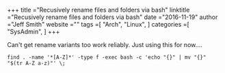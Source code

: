 +++ 
title ="Recusively rename files and folders via bash" 
linktitle ="Recusively rename files and folders via bash" 
date ="2016-11-19" 
author ="Jeff Smith"
website ="" 
tags =[ "Arch", "Linux",  ] 
categories =[ "SysAdmin",  ] 
+++ 

Can't  get rename variants too work reliably.  Just using this for now....

    find . -name '*[A-Z]*' -type f -exec bash -c 'echo "{}" | mv "{}" "$(tr A-Z a-z)"' \;
